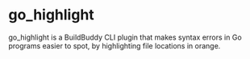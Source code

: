 # go_highlight

go_highlight is a BuildBuddy CLI plugin that makes syntax errors in Go
programs easier to spot, by highlighting file locations in orange.
